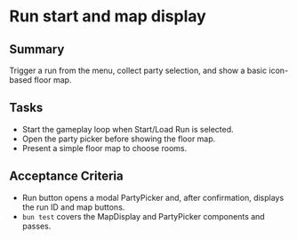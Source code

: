 # Run start and map display

## Summary
 Trigger a run from the menu, collect party selection, and show a basic icon-based floor map.

## Tasks
- Start the gameplay loop when Start/Load Run is selected.
- Open the party picker before showing the floor map.
- Present a simple floor map to choose rooms.

## Acceptance Criteria
- Run button opens a modal PartyPicker and, after confirmation, displays the run ID and map buttons.
- `bun test` covers the MapDisplay and PartyPicker components and passes.
